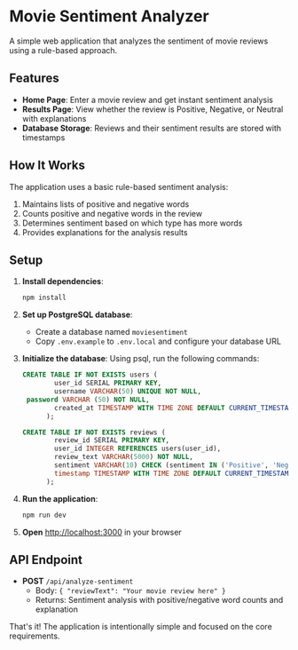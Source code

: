 # Movie Sentiment Analyzer

A simple web application that analyzes the sentiment of movie reviews using a rule-based approach.

## Features

- **Home Page**: Enter a movie review and get instant sentiment analysis
- **Results Page**: View whether the review is Positive, Negative, or Neutral with explanations
- **Database Storage**: Reviews and their sentiment results are stored with timestamps

## How It Works

The application uses a basic rule-based sentiment analysis:
1. Maintains lists of positive and negative words
2. Counts positive and negative words in the review
3. Determines sentiment based on which type has more words
4. Provides explanations for the analysis results

## Setup

1. **Install dependencies**:
   ```bash
   npm install
   ```

2. **Set up PostgreSQL database**:
   - Create a database named `moviesentiment`
   - Copy `.env.example` to `.env.local` and configure your database URL

3. **Initialize the database**:
   Using psql, run the following commands:
   ```sql
   CREATE TABLE IF NOT EXISTS users (
           user_id SERIAL PRIMARY KEY,
           username VARCHAR(50) UNIQUE NOT NULL,
   	password VARCHAR (50) NOT NULL,
           created_at TIMESTAMP WITH TIME ZONE DEFAULT CURRENT_TIMESTAMP
         );

   CREATE TABLE IF NOT EXISTS reviews (
           review_id SERIAL PRIMARY KEY,
           user_id INTEGER REFERENCES users(user_id),
           review_text VARCHAR(5000) NOT NULL,
           sentiment VARCHAR(10) CHECK (sentiment IN ('Positive', 'Negative', 'Neutral')),
           timestamp TIMESTAMP WITH TIME ZONE DEFAULT CURRENT_TIMESTAMP
         );
   ```

4. **Run the application**:
   ```bash
   npm run dev
   ```

5. **Open** [http://localhost:3000](http://localhost:3000) in your browser

## API Endpoint

- **POST** `/api/analyze-sentiment`
  - Body: `{ "reviewText": "Your movie review here" }`
  - Returns: Sentiment analysis with positive/negative word counts and explanation

That's it! The application is intentionally simple and focused on the core requirements.

